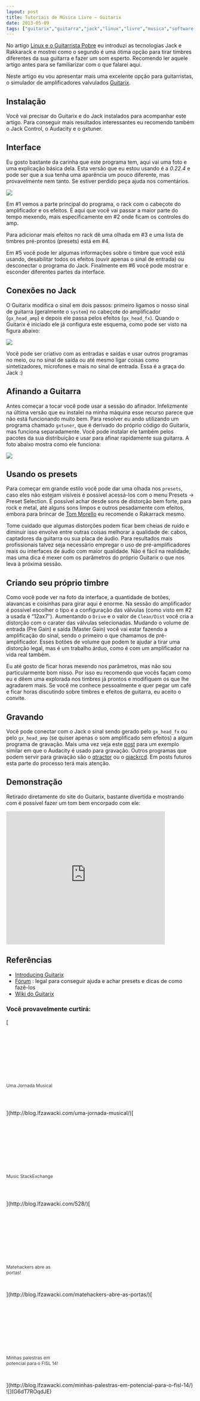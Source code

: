 ```yaml
---
layout: post
title: Tutoriais de Música Livre – Guitarix
date: 2013-05-09
tags: ["guitarix","guitarra","jack","linux","livre","musica","software livre","software-musica"]
---
```


No artigo [Linux e o Guitarrista Pobre](http://blog.lfzawacki.com/linux-guitarrista-pobre/) eu introduzi as tecnologias Jack e Rakkarack e mostrei como o segundo é uma ótima opção para tirar timbres diferentes da sua guitarra e fazer um som esperto. Recomendo ler aquele artigo antes para se familiarizar com o que falarei aqui.

Neste artigo eu vou apresentar mais uma excelente opção para guitarristas, o simulador de amplificadores valvulados [Guitarix](http://guitarix.sourceforge.net/index.php).

## Instalação

Você vai precisar do Guitarix e do Jack instalados para acompanhar este artigo. Para conseguir mais resultados interessantes eu recomendo também o Jack Control, o Audacity e o gxtuner.

## Interface

Eu gosto bastante da carinha que este programa tem, aqui vai uma foto e uma explicação básica dela. Esta versão que eu estou usando é a _0.22.4_ e pode ser que a sua tenha uma aparência um pouco diferente, mas provavelmente nem tanto. Se estiver perdido peça ajuda nos comentários.

![](guitarix.png)

Em #1 vemos a parte principal do programa, o rack com o cabeçote do amplificador e os efeitos. É aqui que você vai passar a maior parte do tempo mexendo, mais especificamente em #2 onde ficam os controles do amp.

Para adicionar mais efeitos no rack dê uma olhada em #3 e uma lista de timbres pré-prontos (presets) está em #4.

Em #5 você pode ler algumas informações sobre o timbre que você está usando, desabilitar todos os efeitos (ouvir apenas o sinal de entrada) ou desconectar o programa do Jack. Finalmente em #6 você pode mostrar e esconder diferentes partes da interface.

## Conexões no Jack

O Guitarix modifica o sinal em dois passos: primeiro ligamos o nosso sinal de guitarra (geralmente o `system`) no cabeçote do amplificador (`gx_head_amp`) e depois ele passa pelos efeitos (`gx_head_fx`). Quando o Guitarix é iniciado ele já configura este esquema, como pode ser visto na figura abaixo:

![](jack.png)

Você pode ser criativo com as entradas e saídas e usar outros programas no meio, ou no sinal de saída ou até mesmo ligar coisas como sintetizadores, microfones e mais no sinal de entrada. Essa é a graça do Jack :)

## Afinando a Guitarra

Antes começar a tocar você pode usar a sessão do afinador. Infelizmente na última versão que eu instalei na minha máquina esse recurso parece que não está funcionando muito bem. Para resolver eu ando utilizando um programa chamado `gxtuner`, que é derivado do próprio código do Guitarix, mas funciona separadamente. Você pode instalar ele também pelos pacotes da sua distribuição e usar para afinar rapidamente sua guitarra. A foto abaixo mostra como ele funciona:

![](gxtuner.png)

## Usando os presets

Para começar em grande estilo você pode dar uma olhada nos `presets`, caso eles não estejam visíveis é possível acessá-los com o menu Presets -> Preset Selection. É possível achar desde sons de distorção bem forte, para rock e metal, até alguns sons limpos e outros pesadamente com efeitos, embora para brincar de [Tom Morello](https://en.wikipedia.org/wiki/Tom_morello) eu recomende o Rakarrack mesmo.

Tome cuidado que algumas distorções podem ficar bem cheias de ruído e diminuir isso envolve entre outras coisas melhorar a qualidade de: cabos, captadores da guitarra ou sua placa de áudio. Para resultados mais profissionais talvez seja necessário empregar o uso de pré-amplificadores reais ou interfaces de áudio com maior qualidade. Não é fácil na realidade, mas uma dica é mexer com os parâmetros do próprio Guitarix o que nos leva à próxima sessão.

## Criando seu próprio timbre

Como você pode ver na foto da interface, a quantidade de botões, alavancas e coisinhas para girar aqui é enorme. Na sessão do amplificador é possível escolher o tipo e a configuração das válvulas (como visto em #2 a usada é &#8220;12ax7&#8243;). Aumentando o `Drive` e o valor de `Clean/Dist` você cria a distorção com o carater das válvulas selecionadas. Mudando o volume de entrada (Pre Gain) e saída (Master Gain) você vai estar fazendo a amplificação do sinal, sendo o primeiro o que chamamos de pré-amplificador. Esses botões de volume que podem te ajudar a tirar uma distorção legal, mas é um trabalho árduo, como é com um amplificador na vida real também.

Eu até gosto de ficar horas mexendo nos parâmetros, mas não sou particularmente bom nisso. Por isso eu recomendo que vocês façam como eu e dêem uma explorada nos timbres já prontos e modifiquem os que lhe agradarem mais. Se você me conhece pessoalmente e quer pegar um café e ficar horas discutindo sobre timbres e efeitos de guitarra, eu aceito o convite.

## Gravando

Você pode conectar com o Jack o sinal sendo gerado pelo `gx_head_fx` ou pelo `gx_head_amp` (se quiser apenas o som amplificado sem efeitos) a algum programa de gravação. Mais uma vez veja este [post](http://blog.lfzawacki.com/linux-guitarrista-pobre/) para um exemplo similar em que o Audacity é usado para gravação. Outros programas que podem servir para gravação são o [qtractor](http://qtractor.sourceforge.net/) ou o [qjackrcd](http://sourceforge.net/p/qjackrcd/home/Home/). Em posts futuros esta parte do processo terá mais atenção.

## Demonstração

Retirado diretamente do site do Guitarix, bastante divertida e mostrando com é possível fazer um tom bem encorpado com ele:

<iframe class='youtube-player youtuber' type='text/html' width='425' height='355' src='http://www.youtube.com/embed/t91xJUos10A?rel=0&fs=1' webkitAllowFullScreen mozallowfullscreen allowFullScreen frameborder='0'></iframe>

## Referências

*   [Introducing Guitarix](http://www.linuxjournal.com/content/introducing-guitarix)
*   [Fórum](http://guitarix.sourceforge.net/forum) : legal para conseguir ajuda e achar presets e dicas de como fazê-los
*   [Wiki do Guitarix](http://sourceforge.net/apps/mediawiki/guitarix/index.php?title=Main_Page "Main_Page")

### Você provavelmente curtirá:
<div style="clear: both"></div><div style="border: 0pt none ; margin: 0pt; padding: 0pt;">[<div style="border: 0pt none ; margin: 0pt; padding: 0pt; width: 150px; height: 225px;"><div style="border: 0pt none ; margin: 0pt; padding: 0pt; background: transparent url(http://blog.lfzawacki.com/wp-content/uploads/2012/07/sabotage.jpg) no-repeat scroll 0% 0%; -moz-background-clip: border; -moz-background-origin: padding; -moz-background-inline-policy: continuous; width: 150px; height: 150px;"></div><div style="border: 0pt none; margin: 3px 0pt 0pt; padding: 0pt; font-family: ; font-style: normal; font-variant: normal; font-weight: normal; font-size: 12px; line-height: normal; font-size-adjust: none; font-stretch: normal; -x-system-font: none; color: #333333;">Uma Jornada Musical</div></div>](http://blog.lfzawacki.com/uma-jornada-musical/)[<div style="border: 0pt none ; margin: 0pt; padding: 0pt; width: 150px; height: 225px;"><div style="border: 0pt none ; margin: 0pt; padding: 0pt; background: transparent url(http://blog.lfzawacki.com/wp-content/uploads/2012/07/music.png) no-repeat scroll 0% 0%; -moz-background-clip: border; -moz-background-origin: padding; -moz-background-inline-policy: continuous; width: 150px; height: 150px;"></div><div style="border: 0pt none; margin: 3px 0pt 0pt; padding: 0pt; font-family: ; font-style: normal; font-variant: normal; font-weight: normal; font-size: 12px; line-height: normal; font-size-adjust: none; font-stretch: normal; -x-system-font: none; color: #333333;">Music StackExchange</div></div>](http://blog.lfzawacki.com/528/)[<div style="border: 0pt none ; margin: 0pt; padding: 0pt; width: 150px; height: 225px;"><div style="border: 0pt none ; margin: 0pt; padding: 0pt; background: transparent url(http://blog.lfzawacki.com/wp-content/uploads/2012/10/mate.jpg) no-repeat scroll 0% 0%; -moz-background-clip: border; -moz-background-origin: padding; -moz-background-inline-policy: continuous; width: 150px; height: 150px;"></div><div style="border: 0pt none; margin: 3px 0pt 0pt; padding: 0pt; font-family: ; font-style: normal; font-variant: normal; font-weight: normal; font-size: 12px; line-height: normal; font-size-adjust: none; font-stretch: normal; -x-system-font: none; color: #333333;">Matehackers abre as portas!</div></div>](http://blog.lfzawacki.com/matehackers-abre-as-portas/)[<div style="border: 0pt none ; margin: 0pt; padding: 0pt; width: 150px; height: 225px;"><div style="border: 0pt none ; margin: 0pt; padding: 0pt; background: transparent url(http://blog.lfzawacki.com/wp-content/plugins/related-posts-thumbnails/img/default.png) no-repeat scroll 0% 0%; -moz-background-clip: border; -moz-background-origin: padding; -moz-background-inline-policy: continuous; width: 150px; height: 150px;"></div><div style="border: 0pt none; margin: 3px 0pt 0pt; padding: 0pt; font-family: ; font-style: normal; font-variant: normal; font-weight: normal; font-size: 12px; line-height: normal; font-size-adjust: none; font-stretch: normal; -x-system-font: none; color: #333333;">Minhas palestras em potencial para o FISL 14!</div></div>](http://blog.lfzawacki.com/minhas-palestras-em-potencial-para-o-fisl-14/)</div><div style="clear: both"></div><!-- Developer mode initialisation; Version: 1.2.9;Relation: both; All categories: 1;Found 4 posts;Basic sizes;Got sizes 150x150;Post-thumbnails enabled in theme;Post has thumbnail 760;Postthname: thumbnail;Image URL: http://blog.lfzawacki.com/wp-content/uploads/2012/07/sabotage.jpg;Using title with size 100. Using excerpt with size 0;Post-thumbnails enabled in theme;Post has thumbnail 795;Postthname: thumbnail;Image URL: http://blog.lfzawacki.com/wp-content/uploads/2012/07/music.png;Using title with size 100. Using excerpt with size 0;Post-thumbnails enabled in theme;Post has thumbnail 840;Postthname: thumbnail;Image URL: http://blog.lfzawacki.com/wp-content/uploads/2012/10/mate.jpg;Using title with size 100. Using excerpt with size 0;Post-thumbnails enabled in theme;Post has no thumbnail;Getting image from post body;Found wrong formatted image: ;Image URL: ;Image is empty or no file. Using default image;Using title with size 100. Using excerpt with size 0;Plugin execution time: 0.011596918106079 sec; -->![](G6dT7ROqdJE)